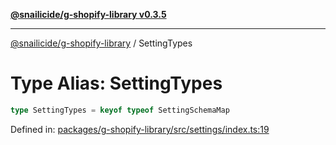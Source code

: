 [**@snailicide/g-shopify-library v0.3.5**](../README.md)

---

[@snailicide/g-shopify-library](../README.md) / SettingTypes

# Type Alias: SettingTypes

```ts
type SettingTypes = keyof typeof SettingSchemaMap
```

Defined in:
[packages/g-shopify-library/src/settings/index.ts:19](https://github.com/gbtunney/snailicide-monorepo/blob/master/packages/g-shopify-library/src/settings/index.ts#L19)
